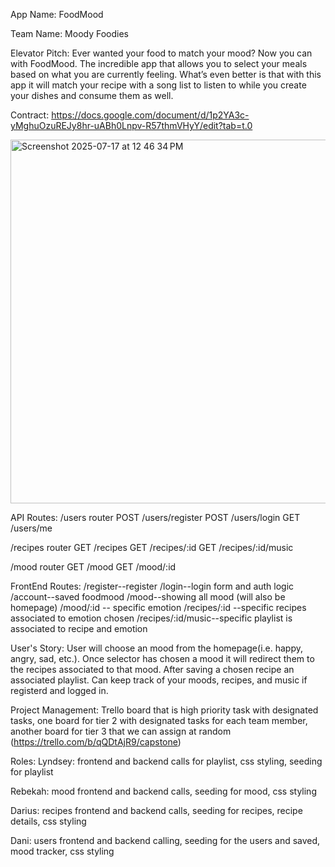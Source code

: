 App Name: FoodMood

Team Name: Moody Foodies

Elevator Pitch: Ever wanted your food to match your mood? Now you can with FoodMood. The incredible app that allows you to select your meals based on what you are currently feeling. What’s even better is that with this app it will match your recipe with a song list to listen to while you create your dishes and consume them as well.

Contract: https://docs.google.com/document/d/1p2YA3c-yMghuOzuREJy8hr-uABh0Lnpv-R57thmVHyY/edit?tab=t.0

<img width="1169" height="582" alt="Screenshot 2025-07-17 at 12 46 34 PM" src="https://github.com/user-attachments/assets/9118770f-b90e-414b-a98c-caedda50db95" />

API Routes: /users router POST /users/register POST /users/login GET /users/me

/recipes router GET /recipes GET /recipes/:id GET /recipes/:id/music

/mood router GET /mood GET /mood/:id

FrontEnd Routes: /register--register /login--login form and auth logic /account--saved foodmood /mood--showing all mood (will also be homepage) /mood/:id -- specific emotion /recipes/:id --specific recipes associated to emotion chosen /recipes/:id/music--specific playlist is associated to recipe and emotion

User's Story: User will choose an mood from the homepage(i.e. happy, angry, sad, etc.). Once selector has chosen a mood it will redirect them to the recipes associated to that mood. After saving a chosen recipe an associated playlist. Can keep track of your moods, recipes, and music if registerd and logged in.

Project Management: Trello board that is high priority task with designated tasks, one board for tier 2 with designated tasks for each team member, another board for tier 3 that we can assign at random (https://trello.com/b/qQDtAjR9/capstone)

Roles: Lyndsey: frontend and backend calls for playlist, css styling, seeding for playlist

Rebekah: mood frontend and backend calls, seeding for mood, css styling

Darius: recipes frontend and backend calls, seeding for recipes, recipe details, css styling

Dani: users frontend and backend calling, seeding for the users and saved, mood tracker, css styling
